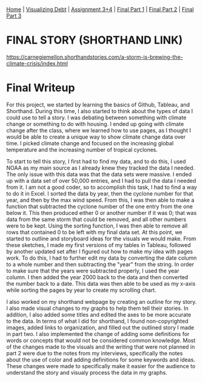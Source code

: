 [Home]( https://pbm15.github.io/Mitchell-Portfolio/) | [Visualizing Debt](visualizing-government-debt) | [Assignment 3+4](Assignment-3-4) | [Final Part 1](Final-Part-1) | [Final Part 2](final-project-part-two) | [Final Part 3](final-project-part-three)

# FINAL STORY (SHORTHAND LINK)
https://carnegiemellon.shorthandstories.com/a-storm-is-brewing-the-climate-crisis/index.html

# Final Writeup
For this project, we started by learning the basics of Github, Tableau, and Shorthand. During this time, I also started to think about the types of data I could use to tell a story. I was debating between something with climate change or something to do with housing. I ended up going with climate change after the class, where we learned how to use pages, as I thought I would be able to create a unique way to show climate change data over time. I picked climate change and focused on the increasing global temperature and the increasing number of tropical cyclones.   <be>   

To start to tell this story, I first had to find my data, and to do this, I used NOAA as my main source as I already knew they tracked the data I needed. The only issue with this data was that the data sets were massive. I ended up with a data set of over 50,000 entries, and I had to pull the data I needed from it. I am not a good coder, so to accomplish this task, I had to find a way to do it in Excel. I sorted the data by year, then the cyclone number for that year, and then by the max wind speed. From this, I was then able to make a function that subtracted the cyclone number of the one entry from the one below it. This then produced either 0 or another number if it was 0; that was data from the same storm that could be removed, and all other numbers were to be kept. Using the sorting function, I was then able to remove all rows that contained 0 to be left with my final data set. At this point, we started to outline and storyboard ideas for the visuals we would make. From these sketches, I made my first versions of my tables in Tableau, followed by another updated set after I figured out how to make my idea with pages work. To do this, I had to further edit my data by converting the date column to a whole number and then subtracting the "year" from the string. In order to make sure that the years were subtracted properly, I used the year column. I then added the year 2000 back to the data and then converted the number back to a date. This data was then able to be used as my x-axis while sorting the pages by year to create my scrolling chart.  <be>   

I also worked on my shorthand webpage by creating an outline for my story. I also made visual changes to my graphs to help them tell their stories. In addition, I also added some titles and edited the axes to be more accurate to the data. In terms of what I did for shorthand, I found non-copyrighted images, added links to organization, and filled out the outlined story I made in part two. I also implemented the change of adding some definitions for words or concepts that would not be considered common knowledge. Most of the changes made to the visuals and the writing that were not planned in part 2 were due to the notes from my interviews, specifically the notes about the use of color and adding definitions for some keywords and ideas. These changes were made to specifically make it easier for the audience to understand the story and visualy process the data in my graphs.

